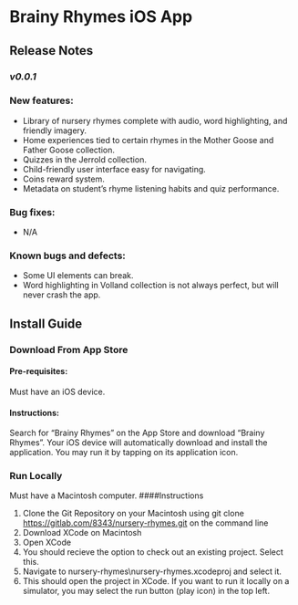 # Brainy Rhymes iOS App

## Release Notes
### *v0.0.1*
### New features:
* Library of nursery rhymes complete with audio, word highlighting, and friendly imagery.
* Home experiences tied to certain rhymes in the Mother Goose and Father Goose collection.
* Quizzes in the Jerrold collection.
* Child-friendly user interface easy for navigating.
* Coins reward system.
* Metadata on student’s rhyme listening habits and quiz performance.
### Bug fixes:
* N/A
### Known bugs and defects:
* Some UI elements can break.
* Word highlighting in Volland collection is not always perfect, but will never crash the app.

## Install Guide
### Download From App Store
#### Pre-requisites:
Must have an iOS device.
#### Instructions:
Search for “Brainy Rhymes” on the App Store and download “Brainy Rhymes”. Your iOS device will automatically download and install the application. You may run it by tapping on its application icon.

### Run Locally
Must have a Macintosh computer.
####Instructions
1. Clone the Git Repository on your Macintosh using git clone https://gitlab.com/8343/nursery-rhymes.git on the command line
2. Download XCode on Macintosh
3. Open XCode
4. You should recieve the option to check out an existing project. Select this.
5. Navigate to nursery-rhymes\nursery-rhymes.xcodeproj and select it.
6. This should open the project in XCode. If you want to run it locally on a simulator, you may select the run button (play icon) in the top left.